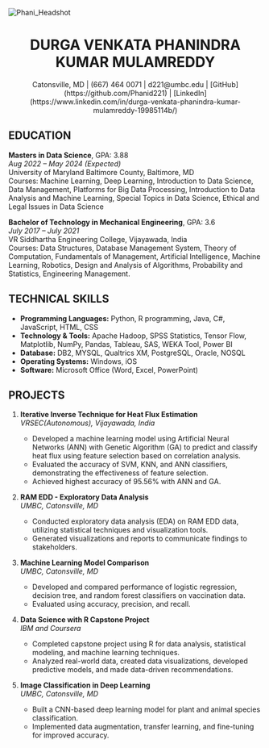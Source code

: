 ![Phani_Headshot](attachment:Phani_Headshot.jpeg.jpg)
<center>
<h1>DURGA VENKATA PHANINDRA KUMAR MULAMREDDY</h1>
Catonsville, MD | (667) 464 0071 | d221@umbc.edu | [GitHub] (https://github.com/Phanid221) | [LinkedIn] (https://www.linkedin.com/in/durga-venkata-phanindra-kumar-mulamreddy-19985114b/) 
</center>

## EDUCATION
**Masters in Data Science**, GPA: 3.88  
*Aug 2022 – May 2024 (Expected)*  
University of Maryland Baltimore County, Baltimore, MD  
Courses: Machine Learning, Deep Learning, Introduction to Data Science, Data Management, Platforms for Big Data Processing, Introduction to Data Analysis and Machine Learning, Special Topics in Data Science, Ethical and Legal Issues in Data Science

**Bachelor of Technology in Mechanical Engineering**, GPA: 3.6                               
*July 2017 – July 2021*  
VR Siddhartha Engineering College, Vijayawada, India  
Courses: Data Structures, Database Management System, Theory of Computation, Fundamentals of Management, Artificial Intelligence, Machine Learning, Robotics, Design and Analysis of Algorithms, Probability and Statistics, Engineering Management.

## TECHNICAL SKILLS
- **Programming Languages:** Python, R programming, Java, C#, JavaScript, HTML, CSS
- **Technology & Tools:** Apache Hadoop, SPSS Statistics, Tensor Flow, Matplotlib, NumPy, Pandas, Tableau, SAS, WEKA Tool, Power BI
- **Database:** DB2, MYSQL, Qualtrics XM, PostgreSQL, Oracle, NOSQL
- **Operating Systems:** Windows, iOS
- **Software:** Microsoft Office (Word, Excel, PowerPoint)

## PROJECTS
1. **Iterative Inverse Technique for Heat Flux Estimation**  
   *VRSEC(Autonomous), Vijayawada, India*  
   - Developed a machine learning model using Artificial Neural Networks (ANN) with Genetic Algorithm (GA) to predict and classify heat flux using feature selection based on correlation analysis.
   - Evaluated the accuracy of SVM, KNN, and ANN classifiers, demonstrating the effectiveness of feature selection.
   - Achieved highest accuracy of 95.56% with ANN and GA.

2. **RAM EDD - Exploratory Data Analysis**  
   *UMBC, Catonsville, MD*  
   - Conducted exploratory data analysis (EDA) on RAM EDD data, utilizing statistical techniques and visualization tools.
   - Generated visualizations and reports to communicate findings to stakeholders.

3. **Machine Learning Model Comparison**  
   *UMBC, Catonsville, MD*  
   - Developed and compared performance of logistic regression, decision tree, and random forest classifiers on vaccination data.
   - Evaluated using accuracy, precision, and recall.

4. **Data Science with R Capstone Project**  
   *IBM and Coursera*  
   - Completed capstone project using R for data analysis, statistical modeling, and machine learning techniques.
   - Analyzed real-world data, created data visualizations, developed predictive models, and made data-driven recommendations.

5. **Image Classification in Deep Learning**  
   *UMBC, Catonsville, MD*  
   - Built a CNN-based deep learning model for plant and animal species classification.
   - Implemented data augmentation, transfer learning, and fine-tuning for improved accuracy.
  


